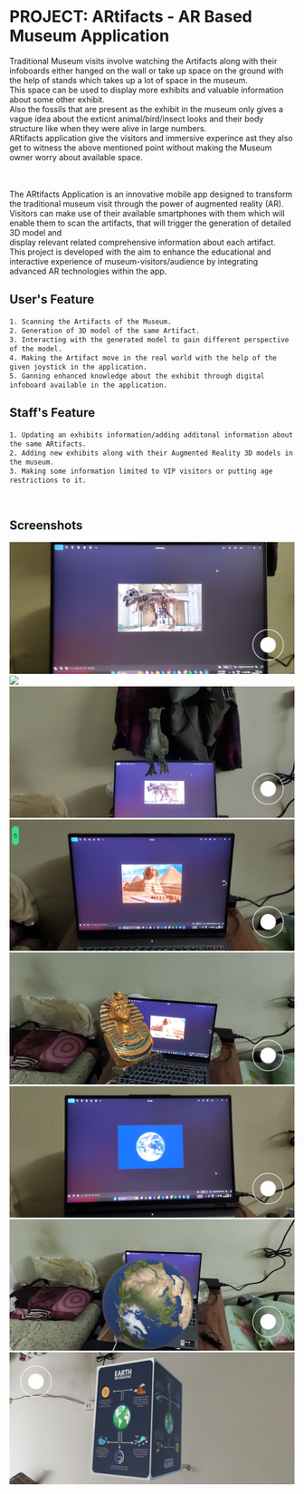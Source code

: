 PROJECT: ARtifacts - AR Based Museum Application
====================================================
Traditional Museum visits involve watching the Artifacts along with their infoboards either hanged on the wall or take up space on the ground with the help of stands which takes up a lot of space in the museum.<br>
This space can be used to display more exhibits and valuable information about some other exhibit.<br>
Also the fossils that are present as the exhibit in the museum only gives a vague idea about the exticnt animal/bird/insect looks and their body structure like when they were alive in large numbers.<br>
ARtifacts application give the visitors and immersive experince ast they also get to witness the above mentioned point without making the Museum owner worry about available space.<br><br><br>

The ARtifacts Application is an innovative mobile app designed to transform the traditional museum visit through the power of augmented reality (AR).<br>
Visitors can make use of their available smartphones with them which will enable them to scan the artifacts, that will trigger the generation of detailed 3D model and <br>
display relevant related comprehensive information about each artifact. <br>
This project is developed with the aim to enhance the educational and interactive experience of museum-visitors/audience by integrating advanced AR technologies within the app. <br>

User's Feature
----------------------

    1. Scanning the Artifacts of the Museum.
    2. Generation of 3D model of the same Artifact.
    3. Interacting with the generated model to gain different perspective of the model.
    4. Making the Artifact move in the real world with the help of the given joystick in the application.
    5. Ganning enhanced knowledge about the exhibit through digital infoboard available in the application.  


Staff's Feature
----------------------

    1. Updating an exhibits information/adding additonal information about the same ARtifacts.
    2. Adding new exhibits along with their Augmented Reality 3D models in the museum.
    3. Making some information limited to VIP visitors or putting age restrictions to it.

<br>

Screenshots
----------------------
<img src="Screenshots/Velociraptor_trigger.png"/> 
<img src="Screenshots/VelociforGif.gif"/> 
<img src="Screenshots/Velociraptor_Static.png"/> 
<img src="Screenshots/Sphinx_Trigger.png"/> 
<img src="Screenshots/Sphinx_Model.png"/> 
<img src="Screenshots/Earth_Trigger.png"/> 
<img src="Screenshots/Earth_Model.png"/> 
<img src="Screenshots/Infoboard.png"/> 

<br><br>



